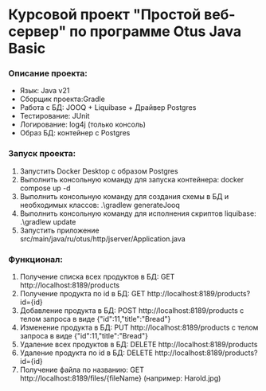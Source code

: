 # Курсовой проект "Простой веб-сервер" по программе Otus Java Basic

### Описание проекта:
- Язык: Java v21
- Сборщик проекта:Gradle
- Работа с БД: JOOQ + Liquibase + Драйвер Postgres
- Тестирование: JUnit
- Логирование: log4j (только консоль)
- Образ БД: контейнер с Postgres

### Запуск проекта:
1) Запустить Docker Desktop с образом Postgres
2) Выполнить консольную команду для запуска контейнера: docker compose up -d
3) Выполнить консольную команду для создания схемы в БД и необходимых классов: .\gradlew generateJooq
4) Выполнить консольную команду для исполнения скриптов liquibase: .\gradlew update
5) Запустить приложение src/main/java/ru/otus/http/jserver/Application.java

### Функционал:
1) Получение списка всех продуктов в БД: GET http://localhost:8189/products
2) Получение продукта по id в БД: GET http://localhost:8189/products?id={id}
3) Добавление продукта в БД: POST http://localhost:8189/products с телом запроса в виде {"id":11,"title":"Bread"} 
4) Изменение продукта в БД: PUT http://localhost:8189/products с телом запроса в виде {"id":11,"title":"Bread"} 
5) Удаление всех продуктов в БД: DELETE http://localhost:8189/products
6) Удаление продукта по id в БД: DELETE http://localhost:8189/products?id={id}
7) Получение файла по названию: GET http://localhost:8189/files/{fileName} (например: Harold.jpg)

